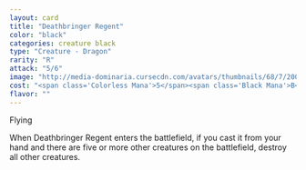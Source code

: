 ```yaml
---
layout: card
title: "Deathbringer Regent"
color: "black"
categories: creature black
type: "Creature - Dragon"
rarity: "R"
attack: "5/6"
image: "http://media-dominaria.cursecdn.com/avatars/thumbnails/68/7/200/283/635611469886468884.png"
cost: "<span class='Colorless Mana'>5</span><span class='Black Mana'>B</span><span class='Black Mana'>B</span>"
flavor: ""
---
```


Flying

When Deathbringer Regent enters the battlefield, if you cast it from your hand and there are five or more other creatures on the battlefield, destroy all other creatures.
